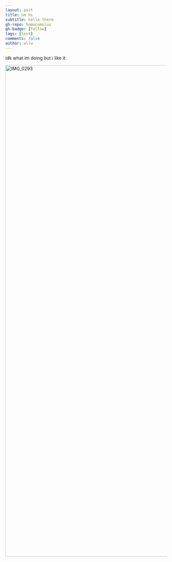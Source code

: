 ```yaml
---
layout: post
title: um hi
subtitle: hello there
gh-repo: homocumulus
gh-badge: [follow]
tags: [test]
comments: false
author: wllw
---
```


idk what im doing but i like it

<a data-flickr-embed="true" href="https://www.flickr.com/photos/195682746@N05/53580106570/in/dateposted-public/" title="IMG_0293"><img src="https://live.staticflickr.com/65535/53580106570_d3a773364e_k.jpg" width="2048" height="1536" alt="IMG_0293"/></a><script async src="//embedr.flickr.com/assets/client-code.js" charset="utf-8"></script>
